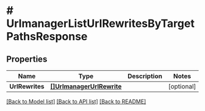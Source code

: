 # # UrlmanagerListUrlRewritesByTargetPathsResponse


## Properties 


Name | Type | Description | Notes
------------ | ------------- | ------------- | -------------
**UrlRewrites**| [**[]UrlmanagerUrlRewrite**](UrlmanagerUrlRewrite.md) |   | [optional]


[[Back to Model list]](../../README.md#models) [[Back to API list]](../../README.md#endpoints) [[Back to README]](../../README.md)

